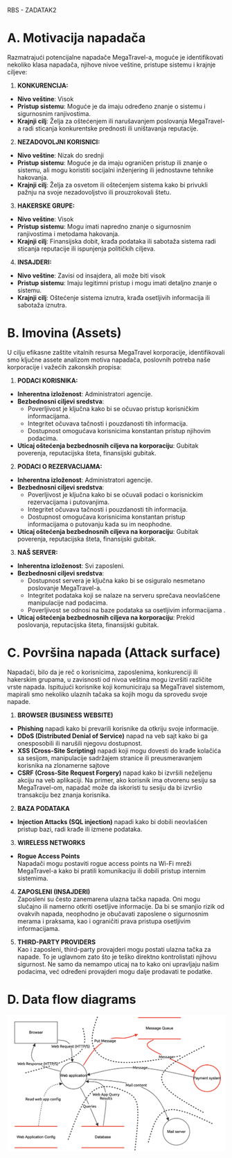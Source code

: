 RBS - ZADATAK2
# A. Motivacija napadača
Razmatrajući potencijalne napadače MegaTravel-a, moguće je identifikovati nekoliko klasa napadača, njihove nivoe veštine, pristupe sistemu i krajnje ciljeve:

1) **KONKURENCIJA:**
- **Nivo veštine**: Visok
- **Pristup sistemu**: Moguće je da imaju određeno znanje o sistemu i sigurnosnim ranjivostima.
- **Krajnji cilj**: Želja za oštećenjem ili narušavanjem poslovanja MegaTravel-a radi sticanja konkurentske prednosti ili uništavanja reputacije.

2) **NEZADOVOLJNI KORISNICI:**
- **Nivo veštine**: Nizak do srednji
- **Pristup sistemu**: Moguće je da imaju ograničen pristup ili znanje o sistemu, ali mogu koristiti socijalni inženjering ili jednostavne tehnike hakovanja.
- **Krajnji cilj**: Želja za osvetom ili oštećenjem sistema kako bi privukli pažnju na svoje nezadovoljstvo ili prouzrokovali štetu.

3) **HAKERSKE GRUPE:**
- **Nivo veštine**: Visok
- **Pristup sistemu**: Mogu imati napredno znanje o sigurnosnim ranjivostima i metodama hakovanja.
- **Krajnji cilj**: Finansijska dobit, krađa podataka ili sabotaža sistema radi sticanja reputacije ili ispunjenja političkih ciljeva.

4) **INSAJDERI:**
- **Nivo veštine**: Zavisi od insajdera, ali može biti visok
- **Pristup sistemu**: Imaju legitimni pristup i mogu imati detaljno znanje o sistemu.
- **Krajnji cilj**: Oštećenje sistema iznutra, krađa osetljivih informacija ili sabotaža iznutra.

# B. Imovina (Assets)
U cilju efikasne zaštite vitalnih resursa MegaTravel korporacije, identifikovali smo ključne assete analizom motiva napadača, poslovnih potreba naše korporacije
i važećih zakonskih propisa:

1) **PODACI KORISNIKA:**
- **Inherentna izloženost**: Administratori agencije.
- **Bezbednosni ciljevi sredstva**:
  - Poverljivost je ključna kako bi se očuvao pristup korisničkim informacijama.
  - Integritet očuvava tačnosti i pouzdanosti tih informacija.
  - Dostupnost omogućava korisnicima konstantan pristup njihovim podacima.
- **Uticaj oštećenja bezbednosnih ciljeva na korporaciju**: Gubitak poverenja, reputacijska šteta, finansijski gubitak.
  
2) **PODACI O REZERVACIJAMA:**
- **Inherentna izloženost**: Administratori agencije.
- **Bezbednosni ciljevi sredstva**:
  - Poverljivost je ključna kako bi se očuvali podaci o korisnickim rezervacijama i putovanjima.
  - Integritet očuvava tačnosti i pouzdanosti tih informacija.
  - Dostupnost omogućava korisnicima konstantan pristup informacijama o putovanju kada su im neophodne.
- **Uticaj oštećenja bezbednosnih ciljeva na korporaciju**: Gubitak poverenja, reputacijska šteta, finansijski gubitak.
  
3) **NAŠ SERVER:**
- **Inherentna izloženost**: Svi zaposleni.
- **Bezbednosni ciljevi sredstva**:
  - Dostupnost servera je ključna kako bi se osiguralo nesmetano poslovanje MegaTravel-a.
  - Integritet podataka koji se nalaze na serveru sprečava neovlašćene manipulacije nad podacima.
  - Poverljivost se odnosi na baze podataka sa osetljivim informacijama .
- **Uticaj oštećenja bezbednosnih ciljeva na korporaciju**: Prekid poslovanja, reputacijska šteta, finansijski gubitak.
  
# C. Površina napada (Attack surface)
Napadači, bilo da je reč o korisnicima, zaposlenima, konkurenciji ili hakerskim grupama, u zavisnosti od nivoa veština mogu izvršiti različite vrste napada. Ispitujući korisnike koji komuniciraju sa MegaTravel sistemom, mapirali smo nekoliko ulaznih tačaka sa kojih mogu da sprovedu svoje napade.

1) **BROWSER (BUSINESS WEBSITE)** 
- **Phishing** napadi kako bi prevarili korisnike da otkriju svoje informacije.
- **DDoS (Distributed Denial of Service)**  napad na veb sajt kako bi ga onesposobili ili narušili njegovu dostupnost.
- **XSS (Cross-Site Scripting)** napadi koji mogu dovesti do krađe kolačića sa sesijom, manipulacije sadržajem stranice ili preusmeravanjem korisnika na zlonamerne sajtove
- **CSRF (Cross-Site Request Forgery)** napad kako bi izvršili neželjenu akciju na veb aplikaciji. Na primer, ako korisnik ima otvorenu sesiju sa MegaTravel-om, napadač može da iskoristi tu sesiju da bi izvršio transakciju bez znanja korisnika.

2) **BAZA PODATAKA**
- **Injection Attacks (SQL injection)** napadi kako bi dobili neovlašćen pristup bazi, radi krađe ili izmene podataka.

3) **WIRELESS NETWORKS**
- **Rogue Access Points**
</br>Napadači mogu postaviti rogue access points na Wi-Fi mreži MegaTravel-a kako bi pratili komunikaciju ili dobili pristup internim sistemima.

4) **ZAPOSLENI (INSAJDERI)** 
</BR>Zaposleni su često zanemarena ulazna tačka napada. Oni mogu slučajno ili namerno otkriti osetljive informacije. Da bi se smanjio rizik od ovakvih napada, neophodno je obučavati zaposlene o sigurnosnim merama i praksama, kao i ograničiti prava pristupa osetljivim informacijama.

5) **THIRD-PARTY PROVIDERS**
</BR>Kao i zaposleni, third-party provajderi mogu postati ulazna tačka za napade. To je uglavnom zato što je teško direktno kontrolistati njihovu sigurnost. Ne samo da nemampo uticaj na to kako oni upravljaju našim podacima, već određeni provajderi mogu dalje prodavati te podatke.

# D. Data flow diagrams
![alt text](https://github.com/anitapajic/RBS/blob/main/ThreatModelDiagram.png?raw=true)

